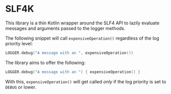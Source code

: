 # SLF4K

This library is a thin Kotlin wrapper around the SLF4 API to lazily evaluate messages and arguments passed to the logger methods.

The following snippet will call `expensiveOperation()` regardless of the log priority level:

```kotlin
LOGGER.debug("A message with an ", expensiveOperation())
```

The library aims to offer the following:

```kotlin
LOGGER.debug("A message with an ") { expensiveOperation() }
```

With this, `expensiveOperation()` will get called _only_ if the log priority is set to `DEBUG` or lower.